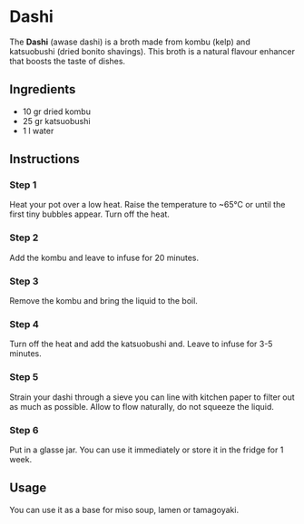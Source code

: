 # Dashi

The **Dashi** (awase dashi) is a broth made from kombu (kelp) and katsuobushi (dried bonito shavings). This broth is a natural flavour enhancer that boosts the taste of dishes.

## Ingredients

-   10 gr dried kombu
-   25 gr katsuobushi
-   1 l water

## Instructions

### Step 1
Heat your pot over a low heat. Raise the temperature to ~65°C or until the first tiny bubbles appear. Turn off the heat.
### Step 2
Add the kombu and leave to infuse for 20 minutes.
### Step 3
Remove the kombu and bring the liquid to the boil.
### Step 4
Turn off the heat and add the katsuobushi and. Leave to infuse for 3-5 minutes.
### Step 5
Strain your dashi through a sieve you can line with kitchen paper to filter out as much as possible. Allow to flow naturally, do not squeeze the liquid.
### Step 6
Put in a glasse jar. You can use it immediately or store it in the fridge for 1 week.


## Usage
You can use it as a base for miso soup, lamen or tamagoyaki.

